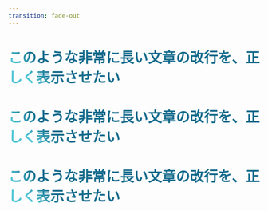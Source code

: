 ```yaml
---
transition: fade-out
---
```


# このような非常に長い文章の改行を、正しく表示させたい
# <budoux>このような非常に長い文章の改行を、正しく表示させたい</budoux>
# <budoux-ja>このような非常に長い文章の改行を、正しく表示させたい</budoux-ja>

<style>
h1 {
  background-color: #2B90B6;
  background-image: linear-gradient(45deg, #4EC5D4 10%, #146b8c 20%);
  background-size: 100%;
  -webkit-background-clip: text;
  -moz-background-clip: text;
  -webkit-text-fill-color: transparent;
  -moz-text-fill-color: transparent;
}
</style>
